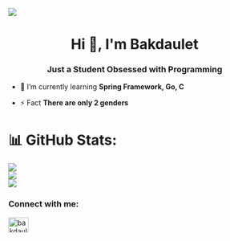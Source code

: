 [![](https://visitcount.itsvg.in/api?id=bakdauletbaktygaliyev&icon=0&color=0)](https://visitcount.itsvg.in)
<h1 align="center">Hi 👋, I'm Bakdaulet</h1>
<h3 align="center">Just a Student Obsessed with Programming</h3>

- 🧠 I’m currently learning **Spring Framework, Go, C**

- ⚡ Fact **There are only 2 genders**

# 📊 GitHub Stats:
![](https://github-readme-stats.vercel.app/api/top-langs/?username=bakdauletbaktygaliyev&theme=dark&hide_border=false&include_all_commits=false&count_private=false&layout=compact)<br/>
![](https://github-readme-stats.vercel.app/api?username=bakdauletbaktygaliyev&theme=dark&hide_border=false&include_all_commits=false&count_private=false)<br/>
![](https://github-readme-streak-stats.herokuapp.com/?user=bakdauletbaktygaliyev&theme=dark&hide_border=false)


<!-- # 📊 GitHub Stats:
<p><img align="center" src="https://github-readme-stats.vercel.app/api/top-langs?username=bakdauletbaktygaliyev&show_icons=true&locale=en&layout=compact" alt="bakdauletbaktygaliyev" /></p>

<p>&nbsp;<img align="center" src="https://github-readme-stats.vercel.app/api?username=bakdauletbaktygaliyev&show_icons=true&locale=en" alt="bakdauletbaktygaliyev" /></p>

<p><img align="center" src="https://github-readme-streak-stats.herokuapp.com/?user=bakdauletbaktygaliyev&" alt="bakdauletbaktygaliyev" /></p>
-->

<h3 align="left">Connect with me:</h3>
<p align="left">
<a href="https://www.linkedin.com/in/bakdaulet-baktygaliyev-aa1603259/" target="blank"><img align="center" src="https://raw.githubusercontent.com/rahuldkjain/github-profile-readme-generator/master/src/images/icons/Social/linked-in-alt.svg" alt="bakdaulet-baktygaliyev" height="30" width="40" /></a>
</p>

